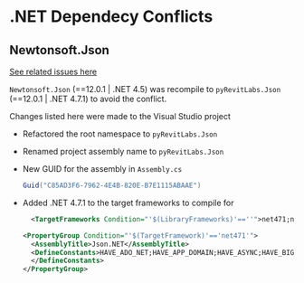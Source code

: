 # .NET Dependecy Conflicts

## Newtonsoft.Json

[See related issues here](https://github.com/eirannejad/pyRevit/issues?utf8=%E2%9C%93&q=is%3Aissue+is%3Aclosed+Newtonsoft)

`Newtonsoft.Json` (==12.0.1 | .NET 4.5) was recompile to `pyRevitLabs.Json` (==12.0.1 | .NET 4.7.1) to avoid the conflict.

Changes listed here were made to the Visual Studio project

- Refactored the root namespace to `pyRevitLabs.Json`
- Renamed project assembly name to `pyRevitLabs.Json`
- New GUID for the assembly in `Assembly.cs`

  ```c#
  Guid("C85AD3F6-7962-4E4B-820E-B7E1115ABAAE")
  ```

- Added .NET 4.7.1 to the target frameworks to compile for

  ```xml
    <TargetFrameworks Condition="'$(LibraryFrameworks)'==''">net471;net45;net40;net35;net20;netstandard1.0;netstandard1.3;netstandard2.0;portable-net45+win8+wpa81+wp8;portable-net40+win8+wpa81+wp8+sl5</TargetFrameworks>
  ```

  ```xml
  <PropertyGroup Condition="'$(TargetFramework)'=='net471'">
    <AssemblyTitle>Json.NET</AssemblyTitle>
    <DefineConstants>HAVE_ADO_NET;HAVE_APP_DOMAIN;HAVE_ASYNC;HAVE_BIG_INTEGER;HAVE_BINARY_FORMATTER;HAVE_BINARY_SERIALIZATION;HAVE_BINARY_EXCEPTION_SERIALIZATION;HAVE_CAS;HAVE_CHAR_TO_LOWER_WITH_CULTURE;HAVE_CHAR_TO_STRING_WITH_CULTURE;HAVE_COM_ATTRIBUTES;HAVE_COMPONENT_MODEL;HAVE_CONCURRENT_COLLECTIONS;HAVE_COVARIANT_GENERICS;HAVE_DATA_CONTRACTS;HAVE_DATE_TIME_OFFSET;HAVE_DB_NULL_TYPE_CODE;HAVE_DYNAMIC;HAVE_EMPTY_TYPES;HAVE_ENTITY_FRAMEWORK;HAVE_EXPRESSIONS;HAVE_FAST_REVERSE;HAVE_FSHARP_TYPES;HAVE_FULL_REFLECTION;HAVE_GUID_TRY_PARSE;HAVE_HASH_SET;HAVE_ICLONEABLE;HAVE_ICONVERTIBLE;HAVE_IGNORE_DATA_MEMBER_ATTRIBUTE;HAVE_INOTIFY_COLLECTION_CHANGED;HAVE_INOTIFY_PROPERTY_CHANGING;HAVE_ISET;HAVE_LINQ;HAVE_MEMORY_BARRIER;HAVE_METHOD_IMPL_ATTRIBUTE;HAVE_NON_SERIALIZED_ATTRIBUTE;HAVE_READ_ONLY_COLLECTIONS;HAVE_REFLECTION_EMIT;HAVE_SECURITY_SAFE_CRITICAL_ATTRIBUTE;HAVE_SERIALIZATION_BINDER_BIND_TO_NAME;HAVE_STREAM_READER_WRITER_CLOSE;HAVE_STRING_JOIN_WITH_ENUMERABLE;HAVE_TIME_SPAN_PARSE_WITH_CULTURE;HAVE_TIME_SPAN_TO_STRING_WITH_CULTURE;HAVE_TIME_ZONE_INFO;HAVE_TRACE_WRITER;HAVE_TYPE_DESCRIPTOR;HAVE_UNICODE_SURROGATE_DETECTION;HAVE_VARIANT_TYPE_PARAMETERS;HAVE_VERSION_TRY_PARSE;HAVE_XLINQ;HAVE_XML_DOCUMENT;HAVE_XML_DOCUMENT_TYPE;HAVE_CONCURRENT_DICTIONARY;$(AdditionalConstants)
    </DefineConstants>
  </PropertyGroup>
  ```